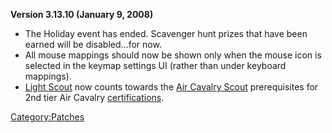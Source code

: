 **Version 3.13.10 (January 9, 2008)**

- The Holiday event has ended. Scavenger hunt prizes that have been
  earned will be disabled...for now.
- All mouse mappings should now be shown only when the mouse icon is
  selected in the keymap settings UI (rather than under keyboard
  mappings).
- [Light Scout](/Light_Scout "wikilink") now counts towards the [Air
  Cavalry Scout](/Air_Cavalry_Scout "wikilink") prerequisites for 2nd
  tier Air Cavalry [certifications](/certification "wikilink").

[Category:Patches](/Category:Patches "wikilink")
